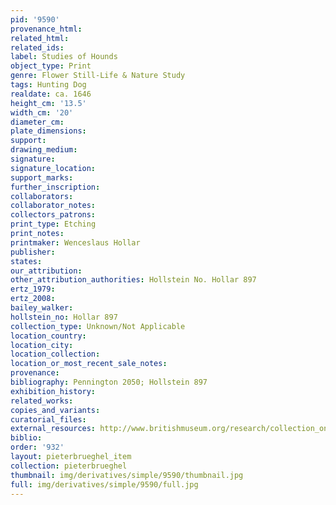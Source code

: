 ```yaml
---
pid: '9590'
provenance_html: 
related_html: 
related_ids: 
label: Studies of Hounds
object_type: Print
genre: Flower Still-Life & Nature Study
tags: Hunting Dog
realdate: ca. 1646
height_cm: '13.5'
width_cm: '20'
diameter_cm: 
plate_dimensions: 
support: 
drawing_medium: 
signature: 
signature_location: 
support_marks: 
further_inscription: 
collaborators: 
collaborator_notes: 
collectors_patrons: 
print_type: Etching
print_notes: 
printmaker: Wenceslaus Hollar
publisher: 
states: 
our_attribution: 
other_attribution_authorities: Hollstein No. Hollar 897
ertz_1979: 
ertz_2008: 
bailey_walker: 
hollstein_no: Hollar 897
collection_type: Unknown/Not Applicable
location_country: 
location_city: 
location_collection: 
location_or_most_recent_sale_notes: 
provenance: 
bibliography: Pennington 2050; Hollstein 897
exhibition_history: 
related_works: 
copies_and_variants: 
curatorial_files: 
external_resources: http://www.britishmuseum.org/research/collection_online/collection_object_details.aspx?assetId=1498591001&objectId=3580722&partId=1
biblio: 
order: '932'
layout: pieterbrueghel_item
collection: pieterbrueghel
thumbnail: img/derivatives/simple/9590/thumbnail.jpg
full: img/derivatives/simple/9590/full.jpg
---
```

